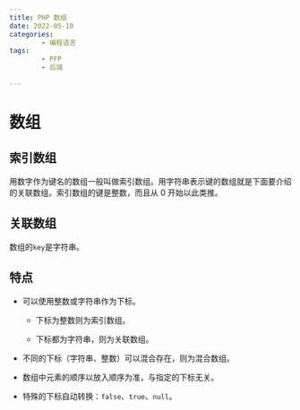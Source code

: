 ```yaml
---
title: PHP 数组
date: 2022-05-10
categories:
        - 编程语言
tags:
        - PFP
        - 后端

---
```


# 数组

## 索引数组

用数字作为键名的数组一般叫做索引数组。用字符串表示键的数组就是下面要介绍的关联数组。索引数组的键是整数，而且从 0 开始以此类推。

## 关联数组

数组的`key`是字符串。

## 特点

- 可以使用整数或字符串作为下标。

     - 下标为整数则为索引数组。

     - 下标都为字符串，则为关联数组。

- 不同的下标（字符串、整数）可以混合存在，则为混合数组。
- 数组中元素的顺序以放入顺序为准，与指定的下标无关。
- 特殊的下标自动转换：`false`、`true`、`null`。
